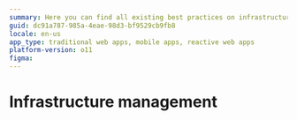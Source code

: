```yaml
---
summary: Here you can find all existing best practices on infrastructure management.
guid: dc91a787-985a-4eae-98d3-bf9529cb9fb8
locale: en-us
app_type: traditional web apps, mobile apps, reactive web apps
platform-version: o11
figma:
---
```

# Infrastructure management
